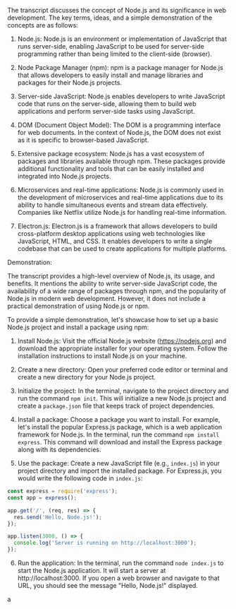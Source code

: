 The transcript discusses the concept of Node.js and its significance in web development. The key terms, ideas, and a simple demonstration of the concepts are as follows:

1. Node.js: Node.js is an environment or implementation of JavaScript that runs server-side, enabling JavaScript to be used for server-side programming rather than being limited to the client-side (browser).

2. Node Package Manager (npm): npm is a package manager for Node.js that allows developers to easily install and manage libraries and packages for their Node.js projects.

3. Server-side JavaScript: Node.js enables developers to write JavaScript code that runs on the server-side, allowing them to build web applications and perform server-side tasks using JavaScript.

4. DOM (Document Object Model): The DOM is a programming interface for web documents. In the context of Node.js, the DOM does not exist as it is specific to browser-based JavaScript.

5. Extensive package ecosystem: Node.js has a vast ecosystem of packages and libraries available through npm. These packages provide additional functionality and tools that can be easily installed and integrated into Node.js projects.

6. Microservices and real-time applications: Node.js is commonly used in the development of microservices and real-time applications due to its ability to handle simultaneous events and stream data effectively. Companies like Netflix utilize Node.js for handling real-time information.

7. Electron.js: Electron.js is a framework that allows developers to build cross-platform desktop applications using web technologies like JavaScript, HTML, and CSS. It enables developers to write a single codebase that can be used to create applications for multiple platforms.

Demonstration:

The transcript provides a high-level overview of Node.js, its usage, and benefits. It mentions the ability to write server-side JavaScript code, the availability of a wide range of packages through npm, and the popularity of Node.js in modern web development. However, it does not include a practical demonstration of using Node.js or npm.

To provide a simple demonstration, let's showcase how to set up a basic Node.js project and install a package using npm:

1. Install Node.js: Visit the official Node.js website (https://nodejs.org) and download the appropriate installer for your operating system. Follow the installation instructions to install Node.js on your machine.

2. Create a new directory: Open your preferred code editor or terminal and create a new directory for your Node.js project.

3. Initialize the project: In the terminal, navigate to the project directory and run the command `npm init`. This will initialize a new Node.js project and create a `package.json` file that keeps track of project dependencies.

4. Install a package: Choose a package you want to install. For example, let's install the popular Express.js package, which is a web application framework for Node.js. In the terminal, run the command `npm install express`. This command will download and install the Express package along with its dependencies.

5. Use the package: Create a new JavaScript file (e.g., `index.js`) in your project directory and import the installed package. For Express.js, you would write the following code in `index.js`:

```javascript
const express = require('express');
const app = express();

app.get('/', (req, res) => {
  res.send('Hello, Node.js!');
});

app.listen(3000, () => {
  console.log('Server is running on http://localhost:3000');
});
```

6. Run the application: In the terminal, run the command `node index.js` to start the Node.js application. It will start a server at http://localhost:3000. If you open a web browser and navigate to that URL, you should see the message "Hello, Node.js!" displayed.

a